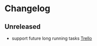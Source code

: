 # Changelog

## Unreleased

- support future long running tasks [Trello](https://trello.com/c/60Rm4xXG/240-support-future-long-running-tasks)
